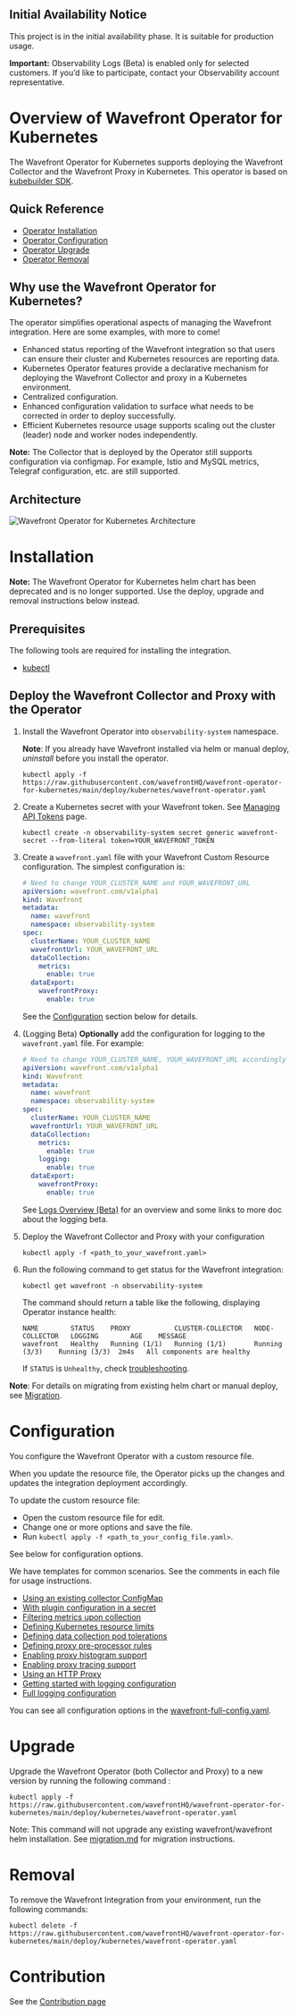 ## Initial Availability Notice

This project is in the initial availability phase.
It is suitable for production usage.

**Important:** Observability Logs (Beta) is enabled only for selected customers. If you’d like to participate, contact your Observability account representative.

# Overview of Wavefront Operator for Kubernetes

The Wavefront Operator for Kubernetes
supports deploying the Wavefront Collector and the Wavefront Proxy in Kubernetes.
This operator is based on [kubebuilder SDK](https://book.kubebuilder.io/).

## Quick Reference
- [Operator Installation](#installation)
- [Operator Configuration](#configuration)
- [Operator Upgrade](#upgrade)
- [Operator Removal](#removal)

## Why use the Wavefront Operator for Kubernetes?

The operator simplifies operational aspects of managing the Wavefront integration. Here are some examples, with more to come!
 - Enhanced status reporting of the Wavefront integration so that users can ensure their cluster and Kubernetes resources are reporting data.
 - Kubernetes Operator features provide a declarative mechanism for deploying the Wavefront Collector and proxy in a Kubernetes environment.
 - Centralized configuration.
 - Enhanced configuration validation to surface what needs to be corrected in order to deploy successfully.
 - Efficient Kubernetes resource usage supports scaling  out the cluster (leader) node and worker nodes independently.

**Note:** The Collector that is deployed by the Operator still supports configuration via configmap.
For example, Istio and MySQL metrics, Telegraf configuration, etc. are still supported.

## Architecture

![Wavefront Operator for Kubernetes Architecture](architecture-logging.png)

# Installation

**Note:**  The Wavefront Operator for Kubernetes helm chart has been deprecated and is no longer supported. Use the deploy, upgrade and removal instructions below instead.

## Prerequisites

The following tools are required for installing the integration.
- [kubectl](https://kubernetes.io/docs/tasks/tools/)


## Deploy the Wavefront Collector and Proxy with the Operator

1. Install the Wavefront Operator into `observability-system` namespace.

   **Note**: If you already have Wavefront installed via helm or manual deploy, *uninstall* before you install the operator.
 
   ```
   kubectl apply -f https://raw.githubusercontent.com/wavefrontHQ/wavefront-operator-for-kubernetes/main/deploy/kubernetes/wavefront-operator.yaml
   ```

2. Create a Kubernetes secret with your Wavefront token.
   See [Managing API Tokens](https://docs.wavefront.com/wavefront_api.html#managing-api-tokens) page.
   ```
   kubectl create -n observability-system secret generic wavefront-secret --from-literal token=YOUR_WAVEFRONT_TOKEN
   ```
3. Create a `wavefront.yaml` file with your Wavefront Custom Resource configuration.  The simplest configuration is:
   ```yaml
   # Need to change YOUR_CLUSTER_NAME and YOUR_WAVEFRONT_URL
   apiVersion: wavefront.com/v1alpha1
   kind: Wavefront
   metadata:
     name: wavefront
     namespace: observability-system
   spec:
     clusterName: YOUR_CLUSTER_NAME
     wavefrontUrl: YOUR_WAVEFRONT_URL
     dataCollection:
       metrics:
         enable: true
     dataExport:
       wavefrontProxy:
         enable: true
   ```
   See the [Configuration](#configuration) section below for details.

4. (Logging Beta) **Optionally** add the configuration for logging to the `wavefront.yaml` file. For example: 

   ```yaml
   # Need to change YOUR_CLUSTER_NAME, YOUR_WAVEFRONT_URL accordingly
   apiVersion: wavefront.com/v1alpha1
   kind: Wavefront
   metadata:
     name: wavefront
     namespace: observability-system
   spec:
     clusterName: YOUR_CLUSTER_NAME
     wavefrontUrl: YOUR_WAVEFRONT_URL
     dataCollection:
       metrics:
         enable: true
       logging:
         enable: true
     dataExport:
       wavefrontProxy:
         enable: true
   ```
   See [Logs Overview (Beta)](https://docs.wavefront.com/logging_overview.html) for an overview and some links to more doc about the logging beta. 

5. Deploy the Wavefront Collector and Proxy with your configuration
   ```
   kubectl apply -f <path_to_your_wavefront.yaml>
   ```
6. Run the following command to get status for the Wavefront integration:
   ```
   kubectl get wavefront -n observability-system
   ```
   The command should return a table like the following, displaying Operator instance health:
   ```
   NAME        STATUS    PROXY           CLUSTER-COLLECTOR   NODE-COLLECTOR   LOGGING        AGE    MESSAGE
   wavefront   Healthy   Running (1/1)   Running (1/1)       Running (3/3)    Running (3/3)  2m4s   All components are healthy
   ```
   If `STATUS` is `Unhealthy`, check [troubleshooting](docs/troubleshooting.md).

**Note**: For details on migrating from existing helm chart or manual deploy, see [Migration](docs/migration.md).

# Configuration

You configure the Wavefront Operator with a custom resource file.

When you update the resource file,
the Operator picks up the changes and updates the integration deployment accordingly.

To update the custom resource file:
- Open the custom resource file for edit.
- Change one or more options and save the file.
- Run `kubectl apply -f <path_to_your_config_file.yaml>`.

See below for configuration options.

We have templates for common scenarios. See the comments in each file for usage instructions.

 * [Using an existing collector ConfigMap](./deploy/kubernetes/scenarios/wavefront-collector-existing-configmap.yaml)
 * [With plugin configuration in a secret](./deploy/kubernetes/scenarios/wavefront-collector-with-plugin-secret.yaml)
 * [Filtering metrics upon collection](./deploy/kubernetes/scenarios/wavefront-collector-filtering.yaml)
 * [Defining Kubernetes resource limits](./deploy/kubernetes/scenarios/wavefront-pod-resources.yaml)
 * [Defining data collection pod tolerations](./deploy/kubernetes/scenarios/wavefront-daemonset-pod-tolerations.yaml)
 * [Defining proxy pre-processor rules](./deploy/kubernetes/scenarios/wavefront-proxy-preprocessor-rules.yaml)
 * [Enabling proxy histogram support](./deploy/kubernetes/scenarios/wavefront-proxy-histogram.yaml)
 * [Enabling proxy tracing support](./deploy/kubernetes/scenarios/wavefront-proxy-tracing.yaml)
 * [Using an HTTP Proxy](./deploy/kubernetes/scenarios/wavefront-proxy-with-http-proxy.yaml)
 * [Getting started with logging configuration](./deploy/kubernetes/scenarios/wavefront-logging-getting-started.yaml)
 * [Full logging configuration](./deploy/kubernetes/scenarios/wavefront-logging-full-config.yaml)

You can see all configuration options in the [wavefront-full-config.yaml](./deploy/kubernetes/scenarios/wavefront-full-config.yaml).

# Upgrade

Upgrade the Wavefront Operator (both Collector and Proxy) to a new version by running the following command :

```
kubectl apply -f https://raw.githubusercontent.com/wavefrontHQ/wavefront-operator-for-kubernetes/main/deploy/kubernetes/wavefront-operator.yaml
```

Note: This command will not upgrade any existing wavefront/wavefront helm installation. See [migration.md](./docs/migration.md) for migration instructions.

# Removal

To remove the Wavefront Integration from your environment, run the following commands:

```
kubectl delete -f https://raw.githubusercontent.com/wavefrontHQ/wavefront-operator-for-kubernetes/main/deploy/kubernetes/wavefront-operator.yaml
```

# Contribution

See the [Contribution page](docs/contribution.md)
